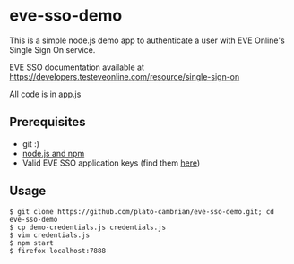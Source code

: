 eve-sso-demo
============

This is a simple node.js demo app to authenticate a user with EVE Online's Single Sign On service.

EVE SSO documentation available at https://developers.testeveonline.com/resource/single-sign-on

All code is in [app.js](https://github.com/plato-cambrian/eve-sso-demo/blob/master/app.js)

Prerequisites
-------------

* git :)
* [node.js and npm](http://nodejs.org/)
* Valid EVE SSO application keys (find them [here](https://developers.testeveonline.com/applications))


Usage
-----

    $ git clone https://github.com/plato-cambrian/eve-sso-demo.git; cd eve-sso-demo
    $ cp demo-credentials.js credentials.js
    $ vim credentials.js
    $ npm start
    $ firefox localhost:7888